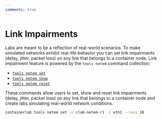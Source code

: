 ```yaml
---
comments: true
---
```


# Link Impairments

Labs are meant to be a reflection of real-world scenarios. To make simulated networks exhibit real-life behavior you can set link impairments (delay, jitter, packet loss) on any link that belongs to a container node. Link impairment feature is powered by the `tools netem` command collection:

* [`tools netem set`](../cmd/tools/netem/set.md)
* [`tools netem show`](../cmd/tools/netem/show.md)
* [`tools netem reset`](../cmd/tools/netem/reset.md)

These commands allow users to set, show and reset link impairments (delay, jitter, packet loss) on any link that belongs to a container node and create labs simulating real-world network conditions.

```bash title="setting packet loss at 10% rate on eth1 interface of clab-netem-r1 node"
containerlab tools netem set -n clab-netem-r1 -i eth1 --loss 10
```
